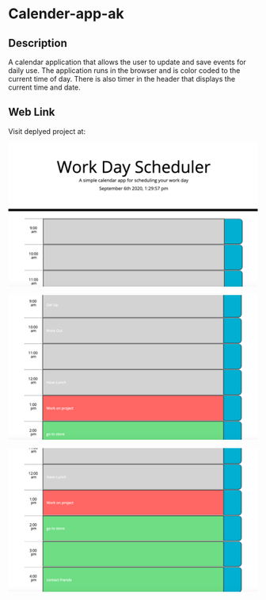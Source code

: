 # Calender-app-ak

## Description

A calendar application that allows the user to update and save events for daily use.
The application runs in the browser and is color coded to the current time of day.
There is also timer in the header that displays the current time and date. 

## Web Link
Visit deplyed project at:

![Alt text](images/WorkdayScheduler-SS1.png)

![Alt text](images/WorkdayScheduler-SS2.png)

![Alt text](images/WorkdayScheduler-SS3.png)